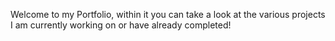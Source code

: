 Welcome to my Portfolio, within it you can take a look at the various projects I am currently working on or have already completed!
